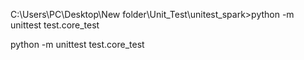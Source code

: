  C:\Users\PC\Desktop\New folder\Unit_Test\unitest_spark>python -m unittest test.core_test   

 python -m unittest test.core_test      
                    <Folder> <file>    